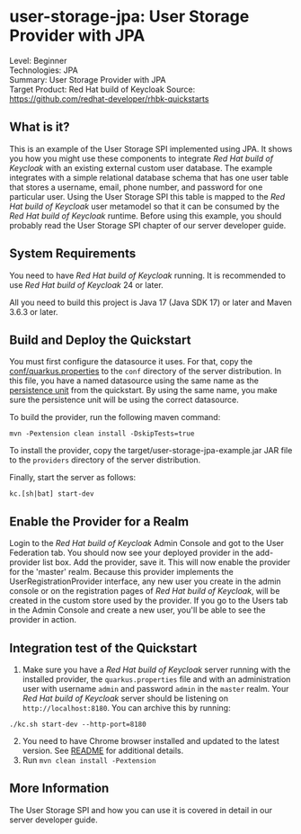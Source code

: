 user-storage-jpa: User Storage Provider with JPA
========================================================

Level: Beginner  
Technologies: JPA  
Summary: User Storage Provider with JPA  
Target Product: Red Hat build of Keycloak
Source: <https://github.com/redhat-developer/rhbk-quickstarts>  


What is it?
-----------

This is an example of the User Storage SPI implemented using JPA.  It shows you how you might use these components
to integrate _Red Hat build of Keycloak_ with an existing external custom user database.  The example integrates with a simple relational
database schema that has one user table that stores a username, email, phone number, and password for one particular user.
Using the User Storage SPI this table is mapped to the _Red Hat build of Keycloak_ user metamodel so that it can be consumed by the _Red Hat build of Keycloak_
runtime. Before using this example, you should probably read the User Storage SPI chapter of our server developer guide.


System Requirements
-------------------

You need to have _Red Hat build of Keycloak_ running. It is recommended to use _Red Hat build of Keycloak_ 24 or later.

All you need to build this project is Java 17 (Java SDK 17) or later and Maven 3.6.3 or later.

Build and Deploy the Quickstart
-------------------------------

You must first configure the datasource it uses. 
For that, copy the [conf/quarkus.properties](conf/quarkus.properties) to the `conf` directory of the server distribution.
In this file, you have a named datasource using the same name as the [persistence unit](src/main/resources/META-INF/persistence.xml) from the quickstart. By using the same name,
you make sure the persistence unit will be using the correct datasource.

To build the provider, run the following maven command:

   ````
   mvn -Pextension clean install -DskipTests=true
   ````

To install the provider, copy the target/user-storage-jpa-example.jar JAR file to the `providers` directory of the server distribution.

Finally, start the server as follows:

    kc.[sh|bat] start-dev

Enable the Provider for a Realm
-------------------------------
Login to the _Red Hat build of Keycloak_ Admin Console and got to the User Federation tab.   You should now see your deployed provider in the add-provider list box.
Add the provider, save it.  This will now enable the provider for the 'master' realm.  Because this provider implements the UserRegistrationProvider interface, any new user you create in the
admin console or on the registration pages of _Red Hat build of Keycloak_, will be created in the custom store used by the provider.  If you go
to the Users tab in the Admin Console and create a new user, you'll be able to see the provider in action.

Integration test of the Quickstart
----------------------------------

1. Make sure you have a _Red Hat build of Keycloak_ server running with the installed provider, the `quarkus.properties` file and with an administration user with username `admin` and password `admin` in the `master` realm. Your _Red Hat build of Keycloak_ server should be listening on `http://localhost:8180`. You can archive this by running:

```
./kc.sh start-dev --http-port=8180
```

2. You need to have Chrome browser installed and updated to the latest version. See [README](../../README.md#chrome-driver-version) for additional details.
3. Run `mvn clean install -Pextension`

More Information
----------------
The User Storage SPI and how you can use it is covered in detail in our server developer guide.

